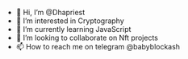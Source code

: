 - 👋 Hi, I’m @Dhapriest
- 👀 I’m interested in Cryptography
- 🌱 I’m currently learning JavaScript
- 💞️ I’m looking to collaborate on Nft projects
- 📫 How to reach me on telegram @babyblockash

<!---
Dhapriest/Dhapriest is a ✨ special ✨ repository because its `README.md` (this file) appears on your GitHub profile.
You can click the Preview link to take a look at your changes.
--->
